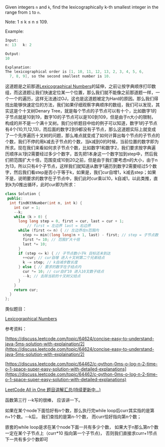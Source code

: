 Given integers `n` and `k`, find the lexicographically k-th smallest integer in the range from `1` to `n`.

Note: 1 ≤ k ≤ n ≤ 109.

Example:

```cpp
Input:
n: 13   k: 2

Output:
10

Explanation:
The lexicographical order is [1, 10, 11, 12, 13, 2, 3, 4, 5, 6,
  7, 8, 9], so the second smallest number is 10.
```

这道题是之前那道[Lexicographical Numbers](http://www.cnblogs.com/grandyang/p/5798275.html)的延伸，之前让按字典顺序打印数组，而这道题让我们快速定位某一个位置，那么我们就不能像之前那道题一样，一个一个的遍历，这样无法通过OJ，这也是这道题被定为Hard的原因。那么我们得找出能够快速定位的方法，我们如果仔细观察字典顺序的数组，我们可以发现，其实这是个十叉树Denary Tree，就是每个节点的子节点可以有十个，比如数字1的子节点就是10到19，数字10的子节点可以是100到109，但是由于n大小的限制，构成的并不是一个满十叉树。我们分析题目中给的例子可以知道，数字1的子节点有4个(10,11,12,13)，而后面的数字2到9都没有子节点，那么这道题实际上就变成了一个先序遍历十叉树的问题，那么难点就变成了如何计算出每个节点的子节点的个数，我们不停的用k减去子节点的个数，当k减到0的时候，当前位置的数字即为所求。现在我们来看如何求子节点个数，比如数字1和数字2，我们要求按字典遍历顺序从1到2需要经过多少个数字，首先把1本身这一个数字加到step中，然后我们把范围扩大十倍，范围变成10到20之前，但是由于我们要考虑n的大小，由于n为13，所以只有4个子节点，这样我们就知道从数字1遍历到数字2需要经过5个数字，然后我们看step是否小于等于k，如果是，我们cur自增1，k减去step；如果不是，说明要求的数字在子节点中，我们此时cur乘以10，k自减1，以此类推，直到k为0推出循环，此时cur即为所求：

```cpp
class Solution {
 public:
  int findKthNumber(int n, int k) {
    int cur = 1;
    --k;
    while (k > 0) {
      long long step = 0, first = cur, last = cur + 1;
	      // first = 左边界 last = 右边界
      while (first <= n) { // 左边界在n范围内
        step += min((long long)n + 1, last) - first; // step = 子节点数
        first *= 10; // 范围扩大十倍
        last *= 10;
      }
      if (step <= k) { // 子节点数小于k 目标还未到达
        ++cur; // cur自增 进入十叉树第二个兄弟结点
        k -= step; // k自减步数长度
      } else { // 要求的数字在子结点内
        cur *= 10; // cur自扩10 进入10叉数子结点
        --k; // 去除当前的十叉树父结点
      }
    }
    return cur;
  }
};
```

类似题目：

[Lexicographical Numbers](http://www.cnblogs.com/grandyang/p/5798275.html)

参考资料：

[https://discuss.leetcode.com/topic/64624/concise-easy-to-understand-java-5ms-solution-with-explaination/2](https://discuss.leetcode.com/topic/64624/concise-easy-to-understand-java-5ms-solution-with-explaination/2)

[https://discuss.leetcode.com/topic/64462/c-python-0ms-o-log-n-2-time-o-1-space-super-easy-solution-with-detailed-explanations](https://discuss.leetcode.com/topic/64462/c-python-0ms-o-log-n-2-time-o-1-space-super-easy-solution-with-detailed-explanations)

[LeetCode All in One 题目讲解汇总(持续更新中...)](http://www.cnblogs.com/grandyang/p/4606334.html)

函数第三行 --k写的很棒， 应该讲一下。

如果在某个node下面恰好有n个数，那么执行完while loop后curr其实指的是第n+1个数。--k后， 我们查找的是第n-1个数， 而curr恰好指向第n个数；

嵌套的while loop是求在某个node下面一共有多少个数， 如果大于n那么第n个数一定在某个子节点上（curr\*10 指向第一个子节点)， 否则我们直接求curr+1节点下一共有多少个数即可
